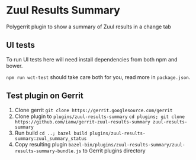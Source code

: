 # Zuul Results Summary

Polygerrit plugin to show a summary of Zuul results in a change tab

## UI tests

To run UI tests here will need install dependencies from both npm and bower.

`npm run wct-test` should take care both for you, read more in `package.json`.

## Test plugin on Gerrit

1. Clone gerrit `git clone https://gerrit.googlesource.com/gerrit`
1. Clone plugin to `plugins/zuul-results-summary` `cd plugins; git clone https://github.com/ianw/gerrit-zuul-results-summary zuul-results-summary`
1. Run build `cd ..; bazel build plugins/zuul-results-summary:zuul_summary_status`
1. Copy resulting plugin `bazel-bin/plugins/zuul-results-summary/zuul-results-summary-bundle.js` to Gerrit plugins directory

